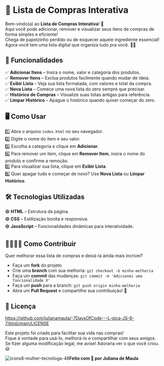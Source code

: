 # 🛒 Lista de Compras Interativa

Bem-vindo(a) ao **Lista de Compras Interativa**! 🎉  
Aqui você pode adicionar, remover e visualizar seus itens de compras de forma simples e eficiente!  
Chega de papelzinho perdido ou de esquecer aquele ingrediente essencial! Agora você tem uma lista digital que organiza tudo pra você. 📝✨  

## 🚀 Funcionalidades

✅ **Adicionar Itens** – Insira o nome, valor e categoria dos produtos.  
✅ **Remover Itens** – Exclua produtos facilmente quando mudar de ideia.  
✅ **Exibir Lista** – Veja sua lista formatada, com valores e total da compra.  
✅ **Nova Lista** – Comece uma nova lista do zero sempre que precisar.  
✅ **Histórico de Compras** – Visualize suas listas antigas para referência.  
✅ **Limpar Histórico** – Apague o histórico quando quiser começar do zero.  

## 🖥️ Como Usar

1️⃣ Abra o arquivo `index.html` no seu navegador.  
2️⃣ Digite o nome do item e seu valor.  
3️⃣ Escolha a categoria e clique em **Adicionar**.  
4️⃣ Para remover um item, clique em **Remover Item**, insira o nome do produto e confirme a remoção.  
5️⃣ Para visualizar sua lista, clique em **Exibir Lista**.  
6️⃣ Quer apagar tudo e começar de novo? Use **Nova Lista** ou **Limpar Histórico**.  

## 🛠️ Tecnologias Utilizadas

🟢 **HTML** – Estrutura da página.  
🟢 **CSS** – Estilização bonita e responsiva.  
🟢 **JavaScript** – Funcionalidades dinâmicas para interatividade.  

## 🫱🏽‍🫲🏽 Como Contribuir

Quer melhorar essa lista de compras e deixá-la ainda mais incrível?  
- Faça um **fork** do projeto  
- Crie uma **branch** com sua melhoria: `git checkout -b minha-melhoria`  
- Faça um **commit** das mudanças: `git commit -m 'Adicionei uma funcionalidade X'`  
- Faça um **push** para a branch: `git push origin minha-melhoria`  
- Abra um **Pull Request** e compartilhe sua contribuição! 🚀  

## 📜 Licença

https://github.com/julianamaula/-7DaysOfCode---L-gica-JS-6-7/blob/main/LICENSE

Este projeto foi criado para facilitar sua vida nas compras!  
Fique à vontade para usá-lo, melhorá-lo e compartilhar com seus amigos.  
Se fizer alguma modificação legal, me avise! Adoraria ver o que você criou. 😃  

 ![icons8-mulher-tecnóloga-48](https://github.com/user-attachments/assets/cce202ee-f99f-4ec2-b3ff-92e807e00395)**Feito com 💙 por Juliana de Maula**  


